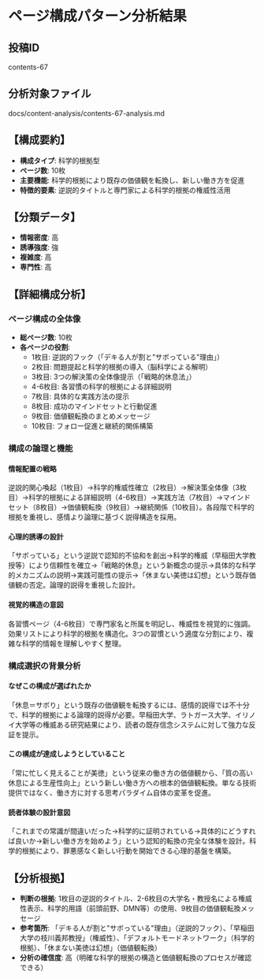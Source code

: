 # ページ構成パターン分析結果

## 投稿ID
contents-67

## 分析対象ファイル
docs/content-analysis/contents-67-analysis.md

## 【構成要約】
- **構成タイプ**: 科学的根拠型
- **ページ数**: 10枚
- **主要機能**: 科学的根拠により既存の価値観を転換し、新しい働き方を促進
- **特徴的要素**: 逆説的タイトルと専門家による科学的根拠の権威性活用

## 【分類データ】
- **情報密度**: 高
- **誘導強度**: 強
- **複雑度**: 高
- **専門性**: 高

## 【詳細構成分析】

### ページ構成の全体像
- **総ページ数**: 10枚
- **各ページの役割**:
  - 1枚目: 逆説的フック（「デキる人が割と"サボっている"理由」）
  - 2枚目: 問題提起と科学的根拠の導入（脳科学による解明）
  - 3枚目: 3つの解決策の全体像提示（「戦略的休息法」）
  - 4-6枚目: 各習慣の科学的根拠による詳細説明
  - 7枚目: 具体的な実践方法の提示
  - 8枚目: 成功のマインドセットと行動促進
  - 9枚目: 価値観転換のまとめメッセージ
  - 10枚目: フォロー促進と継続的関係構築

### 構成の論理と機能

#### 情報配置の戦略
逆説的関心喚起（1枚目）→科学的権威性確立（2枚目）→解決策全体像（3枚目）→科学的根拠による詳細説明（4-6枚目）→実践方法（7枚目）→マインドセット（8枚目）→価値観転換（9枚目）→継続関係（10枚目）。各段階で科学的根拠を重視し、感情より論理に基づく説得構造を採用。

#### 心理的誘導の設計
「サボっている」という逆説で認知的不協和を創出→科学的権威（早稲田大学教授等）により信頼性を確立→「戦略的休息」という新概念の提示→具体的な科学的メカニズムの説明→実践可能性の提示→「休まない美徳は幻想」という既存価値観の否定。論理的説得を重視した設計。

#### 視覚的構造の意図
各習慣ページ（4-6枚目）で専門家名と所属を明記し、権威性を視覚的に強調。効果リストにより科学的根拠を構造化。3つの習慣という適度な分割により、複雑な科学的情報を理解しやすく整理。

### 構成選択の背景分析

#### なぜこの構成が選ばれたか
「休息＝サボり」という既存の価値観を転換するには、感情的説得では不十分で、科学的根拠による論理的説得が必要。早稲田大学、ラトガース大学、イリノイ大学等の権威ある研究結果により、読者の既存信念システムに対して強力な反証を提示。

#### この構成が達成しようとしていること
「常に忙しく見えることが美徳」という従来の働き方の価値観から、「質の高い休息による生産性向上」という新しい働き方への根本的価値観転換。単なる技術提供ではなく、働き方に対する思考パラダイム自体の変革を促進。

#### 読者体験の設計意図
「これまでの常識が間違いだった→科学的に証明されている→具体的にどうすれば良いか→新しい働き方を始めよう」という認知的転換の完全な体験を設計。科学的根拠により、罪悪感なく新しい行動を開始できる心理的基盤を構築。

## 【分析根拠】
- **判断の根拠**: 1枚目の逆説的タイトル、2-6枚目の大学名・教授名による権威性表示、科学的用語（前頭前野、DMN等）の使用、9枚目の価値観転換メッセージ
- **参考箇所**: 「デキる人が割と"サボっている"理由」（逆説的フック）、「早稲田大学の枝川義邦教授」（権威性）、「デフォルトモードネットワーク」（科学的根拠）、「休まない美徳は幻想」（価値観転換）
- **分析の確信度**: 高（明確な科学的根拠の構造と価値観転換のプロセスが確認できる）